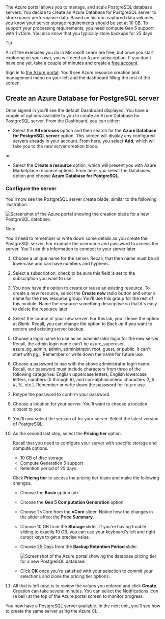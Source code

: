 The Azure portal allows you to manage, and scale PostgreSQL database servers. You decide to create an Azure Database for PostgreSQL server to store runner performance data. Based on historic captured data volumes, you know your server storage requirements should be set at 10 GB. To support your processing requirements, you need compute Gen 5 support with 1 vCore. You also know that you typically store backups for 25 days.

> [!TIP]
> All of the exercises you do in Microsoft Learn are free, but once you start exploring on your own, you will need an Azure subscription. If you don't have one yet, take a couple of minutes and create a [free account](https://azure.microsoft.com/free/?WT.mc_id=A261C142F).

Sign in to [the Azure portal](https://portal.azure.com?azure-portal=true). You'll see Azure resource creation and management menu on your left and the dashboard filling the rest of the screen.

## Create an Azure Database for PostgreSQL server

Once signed in you'll see the default Dashboard displayed. You have a couple of options available to you to create an Azure Database for PostgreSQL server. From the Dashboard, you can either:

- Select the **All services** option and then search for the **Azure Database for PostgreSQL server** option. This screen will display any configured servers already in your account. From here, you select **Add**, which will take you to the new server creation blade.

or

- Select the **Create a resource** option, which will present you with Azure Marketplace resource options. From here, you select the Databases option and choose **Azure Database for PostgreSQL**.

### Configure the server

You'll now see the PostgreSQL server create blade, similar to the following illustration.

![Screenshot of the Azure portal showing the creation blade for a new PostgreSQL database.](../media-draft/4-create-blade.png)

> [!NOTE]
> You'll need to remember or write down some details as you create the PostgreSQL server. For example the username and password to access the server. You'll use this information to connect to your server later.

1. Choose a unique name for the server. Recall, that then name must be all lowercase and can have numbers and hyphens.

1. Select a subscription, check to be sure this field is set to the subscription you want to use.

1. You now have the option to create or reuse an existing resource. To create a new resource, select the **Create new** radio button and enter a name for the new resource group. You'll use this group for the rest of this module. Name the resource something descriptive so that it's easy to delete the resource later.

1. Select the source of your new server. For this lab, you'll leave the option at _Blank_. Recall, you can change the option to _Back up_ if you want to restore and existing server backup.

1. Choose a login name to use as an administrator login for the new server. Recall, the admin login name can't be azure_superuser, azure_pg_admin, admin, administrator, root, guest, or public. It can't start with pg_. Remember or write down the name for future use.

1. Choose a password to use with the above administrator login name. Recall, our password must include characters from three of the following categories: English uppercase letters, English lowercase letters, numbers (0 through 9), and non-alphanumeric characters (!, $, #, %, etc.). Remember or write down the password for future use.

1. Retype the password to confirm your password.

1. Choose a location for your server. You'll want to choose a location closest to you.

1. You'll now select the version of for your server. Select the latest version of PostgreSQL.

1. As the second last step, select the **Pricing tier** option.

    Recall that you need to configure your server with specific storage and compute options.

    - 10 GB of disc storage
    - Compute Generation 5 support
    - Retention period of 25 days

    Click **Pricing tier** to access the pricing tier blade and make the following changes.

    - Choose the **Basic** option tab.
    - Choose the **Gen 5 Computation Generation** option.
    - Choose 1 vCore from the **vCore** slider. Notice how the changes in the slider affect the **Price Summary**.
    - Choose 10 GB from the **Storage** slider. If you're having trouble sliding to exactly 10 GB, you can use your keyboard's left and right cursor keys to get a precise value.
    - Choose 25 Days from the **Backup Retention Period** slider.

        ![Screenshot of the Azure portal showing the database pricing tier for a new PostgreSQL database.](../media-draft/4-azure-db-pricing-tier.png)

    - Click **OK** once you're satisfied with your selection to commit your selections and close the pricing tier options.

1. All that is left now, is to review the values you entered and click **Create**. Creation can take several minutes. You can select the Notifications icon (a bell) at the top of the Azure portal screen to monitor progress.

You now have a PostgreSQL server available. In the next unit, you'll see how to create the same server using the Azure CLI.
